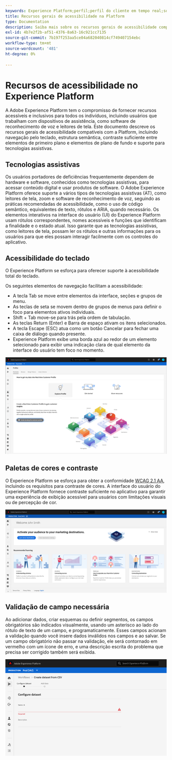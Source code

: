 ```yaml
---
keywords: Experience Platform;perfil;perfil do cliente em tempo real;solução de problemas;API;perfil unificado;Perfil unificado;perfil;gráficos XDM
title: Recursos gerais de acessibilidade na Platform
type: Documentation
description: Saiba mais sobre os recursos gerais de acessibilidade compatíveis com o Adobe Experience Platform, incluindo navegação pelo teclado, paletas e contraste de cores e suporte à tecnologia assistiva.
exl-id: 4b7e2f2b-af51-4376-8a63-16c921cc7135
source-git-commit: 7b197f253aa5ce04a682040814cf749407154ebc
workflow-type: tm+mt
source-wordcount: '481'
ht-degree: 0%

---
```


# Recursos de acessibilidade no Experience Platform

A Adobe Experience Platform tem o compromisso de fornecer recursos acessíveis e inclusivos para todos os indivíduos, incluindo usuários que trabalham com dispositivos de assistência, como software de reconhecimento de voz e leitores de tela. Este documento descreve os recursos gerais de acessibilidade compatíveis com a Platform, incluindo navegação pelo teclado, estrutura semântica, contraste suficiente entre elementos de primeiro plano e elementos de plano de fundo e suporte para tecnologias assistivas.

## Tecnologias assistivas

Os usuários portadores de deficiências frequentemente dependem de hardware e software, conhecidos como tecnologias assistivas, para acessar conteúdo digital e usar produtos de software. O Adobe Experience Platform oferece suporte a vários tipos de tecnologias assistivas (AT), como leitores de tela, zoom e software de reconhecimento de voz, seguindo as práticas recomendadas de acessibilidade, como o uso de código semântico, equivalentes de texto, rótulos e ARIA, quando necessário. Os elementos interativos na interface do usuário (UI) do Experience Platform usam rótulos correspondentes, nomes acessíveis e funções que identificam a finalidade e o estado atual. Isso garante que as tecnologias assistivas, como leitores de tela, possam ler os rótulos e outras informações para os usuários para que eles possam interagir facilmente com os controles do aplicativo.

## Acessibilidade do teclado

O Experience Platform se esforça para oferecer suporte à acessibilidade total do teclado.

Os seguintes elementos de navegação facilitam a acessibilidade:
* A tecla Tab se move entre elementos da interface, seções e grupos de menu.
* As teclas de seta se movem dentro de grupos de menus para definir o foco para elementos ativos individuais.
* Shift + Tab move-se para trás pela ordem de tabulação.
* As teclas Return (Enter) e Barra de espaço ativam os itens selecionados.
* A tecla Escape (ESC) atua como um botão Cancelar para fechar uma caixa de diálogo quando presente.
* Experience Platform exibe uma borda azul ao redor de um elemento selecionado para exibir uma indicação clara de qual elemento da interface do usuário tem foco no momento.

![Uma borda azul que aparece ao redor de um elemento selecionado para indicar que o foco está aplicado.](images/profile-overview-tab.png)

## Paletas de cores e contraste

O Experience Platform se esforça para obter a conformidade [WCAG 2.1 AA](https://www.w3.org/TR/WCAG/), incluindo os requisitos para contraste de cores. A interface do usuário do Experience Platform fornece contraste suficiente no aplicativo para garantir uma experiência de exibição acessível para usuários com limitações visuais ou de percepção de cor.

![A paleta de cores e o contraste presentes na página inicial da interface do usuário do Experience Platform.](images/homepage.png)

## Validação de campo necessária

Ao adicionar dados, criar esquemas ou definir segmentos, os campos obrigatórios são indicados visualmente, usando um asterisco ao lado do rótulo de texto de um campo, e programaticamente. Esses campos acionam a validação quando você insere dados inválidos nos campos e ao salvar. Se um campo obrigatório não passar na validação, ele será contornado em vermelho com um ícone de erro, e uma descrição escrita do problema que precisa ser corrigido também será exibida.

![Um fechamento de um campo obrigatório que não passou na validação. O campo aparece em vermelho e um ícone de erro está presente.](images/field-validation.png)
